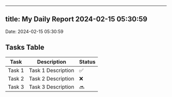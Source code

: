 
---
title: My Daily Report 2024-02-15 05:30:59
---

Date: 2024-02-15 05:30:59

## Tasks Table

| Task | Description | Status |
|------|-------------|--------|
| Task 1 | Task 1 Description | ✅ |
| Task 2 | Task 2 Description | ❌ |
| Task 3 | Task 3 Description | 🔜 |
